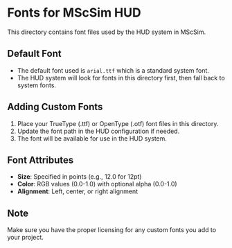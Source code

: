 # Fonts for MScSim HUD

This directory contains font files used by the HUD system in MScSim.

## Default Font

- The default font used is `arial.ttf` which is a standard system font.
- The HUD system will look for fonts in this directory first, then fall back to system fonts.

## Adding Custom Fonts

1. Place your TrueType (.ttf) or OpenType (.otf) font files in this directory.
2. Update the font path in the HUD configuration if needed.
3. The font will be available for use in the HUD system.

## Font Attributes

- **Size**: Specified in points (e.g., 12.0 for 12pt)
- **Color**: RGB values (0.0-1.0) with optional alpha (0.0-1.0)
- **Alignment**: Left, center, or right alignment

## Note

Make sure you have the proper licensing for any custom fonts you add to your project.
